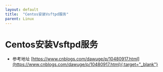 ```yaml
---
layout: default
title:  "Centos安装Vsftpd服务"
parent: Linux
---
```


# Centos安装Vsftpd服务
- 参考地址 [https://www.cnblogs.com/dawuge/p/10480917.html](https://www.cnblogs.com/dawuge/p/10480917.html){:target="_blank"}


<div id="gitalk-container"></div>
<link rel="stylesheet" href="https://unpkg.com/gitalk/dist/gitalk.css">
<script src="https://unpkg.com/gitalk/dist/gitalk.min.js"></script>
<script src="/assets/js/md5.min.js"></script>
<script type="text/javascript">
const gitalk = new Gitalk({
  clientID: 'c8000586a21c80291476',
  clientSecret: '043d2b75bd32c8d03f65d088bbd475c563a287f4',
  repo: 'imoowi.github.io',
  owner: 'imoowi',
  admin: ['imoowi'],
  distractionFreeMode: false,
  id: md5(location.href)
});
gitalk.render('gitalk-container')
</script>